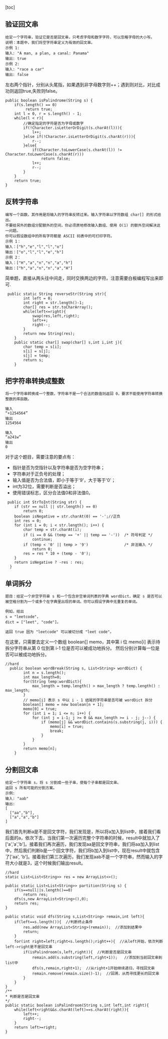 [toc]
## 验证回文串
```
给定一个字符串，验证它是否是回文串，只考虑字母和数字字符，可以忽略字母的大小写。
说明：本题中，我们将空字符串定义为有效的回文串。
示例 1:
输入: "A man, a plan, a canal: Panama"
输出: true
示例 2:
输入: "race a car"
输出: false
```
左右两个指针，分别从头尾指，如果遇到非字母数字则++；遇到则对比，对比成功则返回true,失败则false。

```
public boolean isPalindrome(String s) {
    if(s.length() == 0)
         return true;
    int l = 0, r = s.length() - 1;
    while(l < r){
        //确定指定的字符是否为字母或数字
        if(!Character.isLetterOrDigit(s.charAt(l))){
            l++;
        }else if(!Character.isLetterOrDigit(s.charAt(r))){
            r--;
        }else{
            if(Character.toLowerCase(s.charAt(l)) != Character.toLowerCase(s.charAt(r)))
                return false;
            l++;
            r--;
        } 
    }
    return true;
}
```

## 反转字符串


```
编写一个函数，其作用是将输入的字符串反转过来。输入字符串以字符数组 char[] 的形式给出。
不要给另外的数组分配额外的空间，你必须原地修改输入数组、使用 O(1) 的额外空间解决这一问题。
你可以假设数组中的所有字符都是 ASCII 码表中的可打印字符。
示例 1：
输入：["h","e","l","l","o"]
输出：["o","l","l","e","h"]
示例 2：
输入：["H","a","n","n","a","h"]
输出：["h","a","n","n","a","H"]
```
简单题，直接从两头往中间走，同时交换两边的字符。注意需要白板编程写出来即可.

```
 public static String reverseStr(String str){
        int left = 0;
        int right = str.length()-1;
        char[] res = str.toCharArray();
        while(left<=right){
            swap(res,left,right);
            left++;
            right--;
        }
        return new String(res);
    }
    public static char[] swap(char[] s,int i,int j){
        char temp = s[i];
        s[i] = s[j];
        s[j] = temp;
        return s;
    }
```
## 把字符串转换成整数

```
将一个字符串转换成一个整数，字符串不是一个合法的数值则返回 0，要求不能使用字符串转换整数的库函数。

输入
“+1254564”
输出
1254564

输入
“a241w”
输出
0
```
对于这个题目，需要注意的要点有：
- 指针是否为空指针以及字符串是否为空字符串；
- 字符串对于正负号的处理；
- 输入值是否为合法值，即小于等于'9'，大于等于'0'；
- int为32位，需要判断是否溢出；
- 使用错误标志，区分合法值0和非法值0。

```
 public int StrToInt(String str) {
    if (str == null || str.length() == 0)
        return 0;
    boolean isNegative = str.charAt(0) == '-';//正负
    int res = 0;
    for (int i = 0; i < str.length(); i++) {
        char temp = str.charAt(i);
        if (i == 0 && (temp == '+' || temp == '-'))  /* 符号判定 */
            continue;
        if (temp < '0' || temp > '9')                /* 非法输入 */
            return 0;
        res = res * 10 + (temp - '0');
    }
    return isNegative ? -res : res;
  }
```

## 单词拆分

```
题目：给定一个非空字符串 s 和一个包含非空单词列表的字典 wordDict，确定 s 是否可以被空格分割为一个或多个在字典里出现的单词。你可以假设字典中无重复的单词。

例如，给出
s = "leetcode"，
dict = ["leet", "code"]。

返回 true 因为 "leetcode" 可以被切分成 "leet code"。
```
在这里，只需要去定义一个数组 boolean[] memo，其中第 i 位 memo[i] 表示待拆分字符串从第 0 位到第 i-1 位是否可以被成功地拆分。
然后分别计算每一位是否可以被成功地拆分。
```
//hard
  public boolean wordBreak(String s, List<String> wordDict) {
        int n = s.length();
        int max_length=0;
        for(String temp:wordDict){
            max_length = temp.length() > max_length ? temp.length() : max_length;
        }
        // memo[i] 表示 s 中以 i - 1 结尾的字符串是否可被 wordDict 拆分
        boolean[] memo = new boolean[n + 1];
        memo[0] = true;
        for (int i = 1; i <= n; i++) {
            for (int j = i-1; j >= 0 && max_length >= i - j; j--) {
                if (memo[j] && wordDict.contains(s.substring(j, i))) {
                    memo[i] = true;
                    break;
                }
            }
        }
        return memo[n];
    }
```


## 分割回文串

```
给定一个字符串 s，将 s 分割成一些子串，使每个子串都是回文串。
返回 s 所有可能的分割方案。
示例:
输入: "aab"
输出:
[
  ["aa","b"],
  ["a","a","b"]
]
```
我们首先判断a是不是回文字符，我们发现是，所以将a加入到list中，接着我们看后面的a，依次下去，当我们第一次遍历完整个字符串的时候，result中就加入了['a','a','b']。接着我们再次遍历，我们发现aa是回文字符串，我们将aa加入到list中，然后我们判断b是一个回文字符，我们将b加入到list中，现在result中就包含了['aa', 'b']。接着我们第三次遍历，我们发现aab不是一个字符串，然而输入的字符大小就是3，这个时候我们输出result。



```
//hard
static List<List<String>> res = new ArrayList<>();

public static List<List<String>> partition(String s) {
    if(s==null||s.length()==0)
        return res;
    dfs(s,new ArrayList<String>(),0);
    return res;
}

public static void dfs(String s,List<String> remain,int left){
    if(left==s.length()){  //判断终止条件
        res.add(new ArrayList<String>(remain));  //添加到结果中
        return;
    }
    for(int right=left;right<s.length();right++){  //从left开始，依次判断left->right是不是回文串
        if(isPalindroom(s,left,right)){  //判断是否是回文串
            remain.add(s.substring(left,right+1));   //添加到当前回文串到list中
            dfs(s,remain,right+1);  //从right+1开始继续递归，寻找回文串
            remain.remove(remain.size()-1);  //回溯，从而寻找更长的回文串
        }
    }
}
/**
* 判断是否是回文串
*/
public static boolean isPalindroom(String s,int left,int right){
    while(left<right&&s.charAt(left)==s.charAt(right)){
        left++;
        right--;
    }
    return left>=right;
}

```
